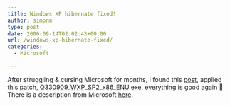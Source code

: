 ```yaml
---
title: Windows XP hibernate fixed!
author: simonm
type: post
date: 2006-09-14T02:02:43+00:00
url: /windows-xp-hibernate-fixed/
categories:
  - Microsoft

---
```

After struggling &#038; cursing Microsoft for months, I found this [post][1], applied this patch, [Q330909\_WXP\_SP2\_x86\_ENU.exe][2], everything is good again 🙂  There is a description from Microsoft [here][3].

 [1]: http://www.ntwizards.net/2004/10/13/hibernate
 [2]: http://www.microsoft.com/downloads/details.aspx?displaylang=en&#038;familyid=4cbc68d2-09e1-4511-af14-03f357180135
 [3]: http://support.microsoft.com/?kbid=330909